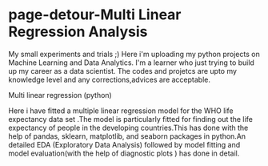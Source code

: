 # page-detour-Multi Linear Regression Analysis

My small experiments and trials ;)
Here i'm uploading my python projects on Machine Learning and Data Analytics.
I'm a learner who just trying to build up my career as a data scientist.
The codes and projetcs are upto my knowledge level and any corrections,advices are acceptable.


Multi linear regression (python)

Here i have fitted a multiple linear regression model for the WHO life expectancy data set .The model is particularly fitted for finding out the life expectancy of  people in the developing countries.This has done with the help of pandas, sklearn, matplotlib, and seaborn packages in python.An detailed EDA (Exploratory Data Analysis) followed by model fitting and model evaluation(with the help of  diagnostic plots ) has done in detail.
